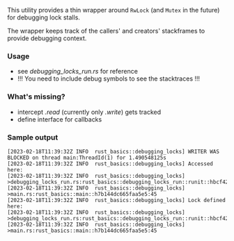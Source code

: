 This utility provides a thin wrapper around <code>RwLock</code> (and <code>Mutex</code> in the future) for debugging lock stalls.

The wrapper keeps track of the callers' and creators' stackframes to provide debugging context.


### Usage
* see _debugging_locks_run.rs_ for reference
* !!! You need to include debug symbols to see the stacktraces !!!


### What's missing?
* intercept _.read_ (currently only _.write_) gets tracked
* define interface for callbacks


### Sample output
	[2023-02-18T11:39:32Z INFO  rust_basics::debugging_locks] WRITER WAS BLOCKED on thread main:ThreadId(1) for 1.490548125s
	[2023-02-18T11:39:32Z INFO  rust_basics::debugging_locks] Accessed here:
	[2023-02-18T11:39:32Z INFO  rust_basics::debugging_locks] 	>debugging_locks_run.rs:rust_basics::debugging_locks_run::runit::hbcf42217d721148f:26
	[2023-02-18T11:39:32Z INFO  rust_basics::debugging_locks] 	>main.rs:rust_basics::main::h7b144dc665faa5e5:45
	[2023-02-18T11:39:32Z INFO  rust_basics::debugging_locks] Lock defined here:
	[2023-02-18T11:39:32Z INFO  rust_basics::debugging_locks] 	>debugging_locks_run.rs:rust_basics::debugging_locks_run::runit::hbcf42217d721148f:11
	[2023-02-18T11:39:32Z INFO  rust_basics::debugging_locks] 	>main.rs:rust_basics::main::h7b144dc665faa5e5:45

